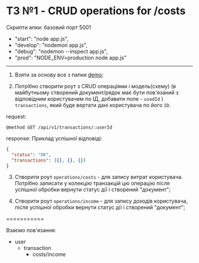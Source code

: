 # ТЗ №1 - CRUD operations for /costs

Скрипти апки:
базовий порт 5001

- "start": "node app.js",
- "develop": "nodemon app.js",
- "debug": "nodemon --inspect app.js",
- "prod": "NODE_ENV=production node app.js"

---

1. Взяти за основу все з папки [demo](https://github.com/vbguard/goit-wallet-homework/tree/hw-01);

2. Потрібно створити роут з CRUD операціями і модель(схему) (в майбутньому створений документ/рядок має бути пов'язаний з відповідним користувачем по ІД, добавити поле - `usedId` ) `transactions`, який буде вертати дані користувача по його `ID`.

request:

```
@method GET /api/v1/transactions/:userId
```

response:
Приклад успішної відповіді:

```json
{
  "status": "OK",
  "transactions": [{}, {}, {}]
}
```

3. Створити роут `operations/costs` - для запису витрат користувача.
   Потрібно записати у колекцію транзакцій цю операцію
   після успішної обробки вернути статус дії і створений "документ";

4. Створити роут `operations/income` - для запису доходів користувача, після успішної обробки вернути статус дії і створений "документ";

===========

Взаємо пов'язання:

- user
  - transaction
    - costs/income
